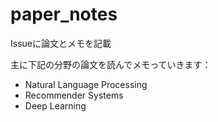 # paper_notes

Issueに論文とメモを記載

主に下記の分野の論文を読んでメモっていきます：
  - Natural Language Processing
  - Recommender Systems
  - Deep Learning
